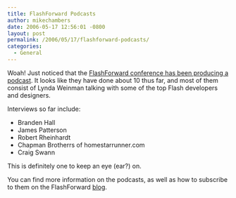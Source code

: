 ```yaml
---
title: FlashForward Podcasts
author: mikechambers
date: 2006-05-17 12:56:01 -0800
layout: post
permalink: /2006/05/17/flashforward-podcasts/
categories:
  - General
---
```



Woah! Just noticed that the [FlashForward conference has been producing a podcast][1]. It looks like they have done about 10 thus far, and most of them consist of Lynda Weinman talking with some of the top Flash developers and designers.

Interviews so far include:

*   Branden Hall
*   James Patterson
*   Robert Rheinhardt
*   Chapman Brotherrs of homestarrunner.com
*   Craig Swann

This is definitely one to keep an eye (ear?) on. 

You can find more information on the podcasts, as well as how to subscribe to them on the FlashForward [blog][1].

 [1]: http://blog.flashforwardconference.com/2006/05/17/podcast-branden-hall-interview/